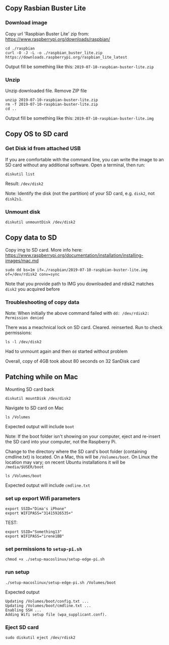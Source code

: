 
## Copy Rasbian Buster Lite

### Download image

Copy url 'Raspbian Buster Lite' zip from: https://www.raspberrypi.org/downloads/raspbian/



```
cd ./raspbian
curl -O -J -L -o ./raspbian_buster_lite.zip https://downloads.raspberrypi.org/raspbian_lite_latest
```

Output fill be something like this: `2019-07-10-raspbian-buster-lite.zip`


### Unzip

Unzip downloaded file. Remove ZIP file

```
unzip 2019-07-10-raspbian-buster-lite.zip
rm -f 2019-07-10-raspbian-buster-lite.zip 
cd ..
```

Output fill be something like this: `2019-07-10-raspbian-buster-lite.img`


## Copy OS to SD card

### Get Disk id from attached USB

If you are comfortable with the command line, you can write the image to an SD card without any additional software. Open a terminal, then run:
```
diskutil list
```

Result: `/dev/disk2`

Note: Identify the disk (not the partition) of your SD card, e.g. `disk2`, not  `disk2s1`.


### Unmount disk

```
diskutil unmountDisk /dev/disk2
```

## Copy data to SD

Copy img to SD card. More info here: https://www.raspberrypi.org/documentation/installation/installing-images/mac.md

```
sudo dd bs=1m if=./raspbian/2019-07-10-raspbian-buster-lite.img of=/dev/rdisk2 conv=sync
```

Note that you provide path to IMG you downloaded and rdisk2 matches `disk2` you acquired before

### Troubleshooting of copy data
Note: When initially the above command failed with `dd: /dev/rdisk2: Permission denied`

There was a meachnical lock on SD card. Cleared. reinserted. Run to check permissions:
```
ls -l /dev/disk2
```

Had to unmount again and then `dd` started without problem

Overall, copy of 4GB took about 80 seconds on 32 SanDisk card


## Patching while on Mac

Mounting SD card back
```
diskutil mountDisk /dev/disk2 
```

Navigate to SD card on Mac

```
ls /Volumes
```
Expected output will include `boot`

Note: If the boot folder isn't showing on your computer, eject and re-insert the SD card into your computer, not the Raspberry Pi.


Change to the directory where the SD card's boot folder (containing cmdline.txt) is located. On a Mac, this will be `/Volumes/boot`. On Linux the location may vary; on recent Ubuntu installations it will be `/media/$USER/boot`

```
ls /Volumes/boot
```
Expected output will include `cmdline.txt`

### set up export Wifi parameters

```
export SSID="Dima's iPhone"
export WIFIPASS="31415926535+"
```

TEST:

```
export SSID="Something13"
export WIFIPASS="irene1BB"
```

### set permissions to `setup-pi.sh`
```
chmod +x ./setup-macoslinux/setup-edge-pi.sh
```

### run setup
```
./setup-macoslinux/setup-edge-pi.sh /Volumes/boot
```

Expected output
```
Updating /Volumes/boot/config.txt ...
Updating /Volumes/boot/cmdline.txt ...
Enabling SSH ...
Adding Wifi setup file (wpa_supplicant.conf).
```

### Eject SD card
```
sudo diskutil eject /dev/rdisk2
```